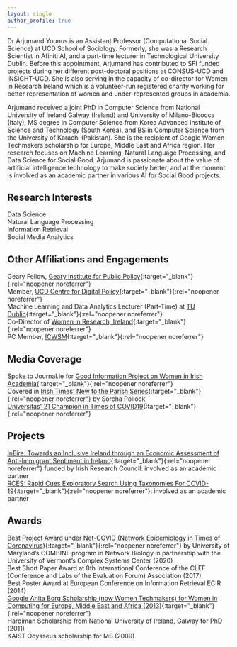```yaml
---
layout: single
author_profile: true
---
```


Dr Arjumand Younus is an Assistant Professor (Computational Social Science) at UCD School of Sociology. Formerly, she was a Research Scientist in Afiniti AI, and a part-time lecturer in Technological University Dublin. Before this appointment, Arjumand has contributed to SFI funded projects during her different post-doctoral positions at CONSUS-UCD and INSIGHT-UCD. She is also serving in the capacity of co-director for Women in Research Ireland which is a volunteer-run registered charity working for better representation of women and under-represented groups in academia.
 
Arjumand received a joint PhD in Computer Science from National University of Ireland Galway (Ireland) and University of Milano-Bicocca (Italy), MS degree in Computer Science from Korea Advanced Institute of Science and Technology (South Korea), and BS in Computer Science from the University of Karachi (Pakistan). She is the recipient of Google Women Techmakers scholarship for Europe, Middle East and Africa region. Her research focuses on Machine Learning, Natural Language Processing, and Data Science for Social Good. Arjumand is passionate about the value of artificial intelligence technology to make society better, and at the moment is involved as an academic partner in various AI for Social Good projects.

## Research Interests
Data Science \
Natural Language Processing \
Information Retrieval \
Social Media Analytics 

## Other Affiliations and Engagements
Geary Fellow, [Geary Institute for Public Policy](https://www.ucd.ie/geary/){:target="_blank"}{:rel="noopener noreferrer"}\
Member, [UCD Centre for Digital Policy](https://digitalpolicy.ie/){:target="_blank"}{:rel="noopener noreferrer"}\
Machine Learning and Data Analytics Lecturer (Part-Time) at [TU Dublin](https://www.tudublin.ie/){:target="_blank"}{:rel="noopener noreferrer"}\
Co-Director of [Women in Research, Ireland](https://womeninresearch.ie/){:target="_blank"}{:rel="noopener noreferrer"}\
PC Member, [ICWSM](https://www.icwsm.org/){:target="_blank"}{:rel="noopener noreferrer"}

## Media Coverage
Spoke to Journal.ie for [Good Information Project on Women in Irish Academia](https://www.thejournal.ie/women-academia-ireland-5664192-Jan2022/){:target="_blank"}{:rel="noopener noreferrer"} \
Covered in [Irish Times' New to the Parish Series](https://www.irishtimes.com/life-and-style/people/ireland-is-a-really-good-country-for-muslims-1.4393137){:target="_blank"}{:rel="noopener noreferrer"} by Sorcha Pollock \
[Universitas' 21 Champion in Times of COVID19](https://universitas21.com/news-and-events/news/u21-champions-time-covid-19-arjumand-younus-ucd){:target="_blank"}{:rel="noopener noreferrer"}

## Projects
[InEire: Towards an Inclusive Ireland through an Economic Assessment of Anti-Immigrant Sentiment in Ireland](https://www.tudublin.ie/research/news/tu-dublin-researcher-dr-muhammad-atif-qureshi-awarded-irc-funding-.html){:target="_blank"}{:rel="noopener noreferrer"} funded by Irish Research Council: involved as an academic partner \
[RCES: Rapid Cues Exploratory Search Using Taxonomies For COVID-19](https://arrow.tudublin.ie/creaart/25/){:target="_blank"}{:rel="noopener noreferrer"}: involved as an academic partner 

## Awards
[Best Project Award under Net-COVID (Network Epidemiology in Times of Coronavirus)](https://sites.google.com/umd.edu/net-covid/home/working-group-series/awards?authuser=0){:target="_blank"}{:rel="noopener noreferrer"} by University of Maryland’s COMBINE program in Network Biology in partnership with the University of Vermont’s Complex Systems Center (2020) \
Best Short Paper Award at 8th International Conference of the CLEF (Conference and Labs of the Evaluation Forum) Association (2017) \
Best Poster Award at European Conference on Information Retrieval ECIR (2014) \
[Google Anita Borg Scholarship (now Women Techmakers) for Women in Computing for Europe, Middle East and Africa (2013)](https://www.nuigalway.ie/about-us/news-and-events/news-archive/2013/october2013/nui-galway-student-awarded-prestigious-google-anita-borg-memorial-scholarship.html){:target="_blank"}{:rel="noopener noreferrer"} \
Hardiman Scholarship from National University of Ireland, Galway for PhD (2011) \
KAIST Odysseus scholarship for MS (2009)








